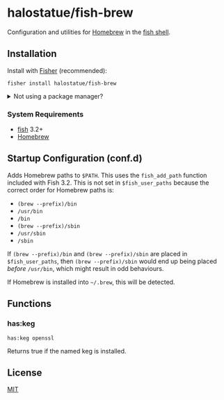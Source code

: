 # halostatue/fish-brew

Configuration and utilities for [Homebrew][] in the [fish shell][].

## Installation

Install with [Fisher][] (recommended):

```fish
fisher install halostatue/fish-brew
```

<details>
<summary>Not using a package manager?</summary>

---

Copy `functions/*.fish` and `conf.d/*.fish` to your fish configuration
directory preserving the directory structure.
</details>

### System Requirements

- [fish][] 3.2+
- [Homebrew][]

## Startup Configuration (conf.d)

Adds Homebrew paths to `$PATH`. This uses the `fish_add_path` function included
with Fish 3.2. This is not set in `$fish_user_paths` because the correct order
for Homebrew paths is:

- `(brew --prefix)/bin`
- `/usr/bin`
- `/bin`
- `(brew --prefix)/sbin`
- `/usr/sbin`
- `/sbin`

If `(brew --prefix)/bin` and `(brew --prefix)/sbin` are placed in
`$fish_user_paths`, then `(brew --prefix)/sbin` would end up being placed
_before_ `/usr/bin`, which might result in odd behaviours.

If Homebrew is installed into `~/.brew`, this will be detected.

## Functions

### has:keg

```fish
has:keg openssl
```

Returns true if the named keg is installed.

## License

[MIT](LICENCE.md)

[Homebrew]: https://brew.sh
[fish shell]: https://fishshell.com "friendly interactive shell"
[Fisher]: https://github.com/jorgebucaran/fisher
[fish]: https://github.com/fish-shell/fish-shell
